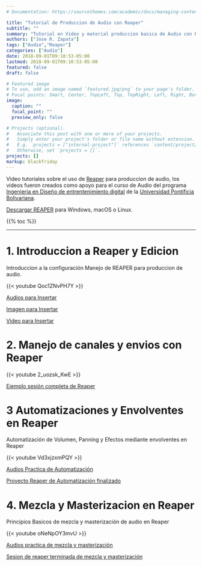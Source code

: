 ```yaml
---
# Documentation: https://sourcethemes.com/academic/docs/managing-content/

title: "Tutorial de Produccion de Audio con Reaper"
subtitle: ""
summary: "Tutorial en Video y material produccion basica de Audio con Reaper"
authors: ["Jose R. Zapata"]
tags: ["Audio","Reaper"]
categories: ["Audio"]
date: 2018-09-01T09:10:53-05:00
lastmod: 2018-09-01T09:10:53-05:00
featured: false
draft: false

# Featured image
# To use, add an image named `featured.jpg/png` to your page's folder.
# Focal points: Smart, Center, TopLeft, Top, TopRight, Left, Right, BottomLeft, Bottom, BottomRight.
image:
  caption: ""
  focal_point: ""
  preview_only: false

# Projects (optional).
#   Associate this post with one or more of your projects.
#   Simply enter your project's folder or file name without extension.
#   E.g. `projects = ["internal-project"]` references `content/project/deep-learning/index.md`.
#   Otherwise, set `projects = []`.
projects: []
markup: blackfriday
---
```

Video tutoriales sobre el uso de [Reaper](http://reaper.fm/) para produccion de audio,
los videos fueron creados como apoyo para el curso de Audio del programa [Ingenieria en Diseño de entrentenimiento digital](https://www.upb.edu.co/es/pregrados/ingenieria-diseno-entretenimiento-medellin) de la [Universidad Pontificia Bolivariana](https://www.upb.edu.co/).

[Descargar REAPER](http://reaper.fm/download.php) para Windows, macOS o Linux.

{{% toc %}}

***

# 1. Introduccion a Reaper y Edicion
Introduccion a la configuración Manejo de REAPER para produccion de audio.

{{< youtube Qoc1ZNvPH7Y >}}

[Audios para Insertar](https://onedrive.live.com/download?cid=36FE636E42FB3884&resid=36FE636E42FB3884%212219&authkey=AMoQwR6sPqlfLX4)

[Imagen para Insertar](https://tmmidw.sn.files.1drv.com/y4mZzQC7vlBvKutmJRVr0LerTXxyCWiw47JMf8-ut9cigX3qgeoKp17mKopQu1_zmob1UyLH4pBWR8-czmOYSLLR64982-chtfeadjwWuP0mgwjTPpL-xvcWHGyqoBqjZZYAai_hMkqzgNyVpMiSBNgtcy8H56FjXiYLOfu6T8iC1DG76efG2RP09lPzBB8oBkFGKhWaZGNqjASL8cqPmpk8A)

[Video para Insertar](https://onedrive.live.com/download?cid=36FE636E42FB3884&resid=36FE636E42FB3884%212220&authkey=AO1nzX0jjKxzdR8)

# 2. Manejo de canales y envios con Reaper

{{< youtube 2_uozsk_KwE >}}

[Ejemplo sesión completa de Reaper](https://onedrive.live.com/download?cid=36FE636E42FB3884&resid=36FE636E42FB3884%212224&authkey=ALCsZV225tgUOcU)

# 3 Automatizaciones y Envolventes en Reaper
Automatización de Volumen, Panning y Efectos mediante envolventes en Reaper

{{< youtube Vd3xjzxmPQY >}}

[Audios Practica de Automatización](https://onedrive.live.com/download?cid=36FE636E42FB3884&resid=36FE636E42FB3884%212227&authkey=AFkJLa7CeJJPcbs)

[Proyecto Reaper de Automatización finalizado](https://onedrive.live.com/download?cid=36FE636E42FB3884&resid=36FE636E42FB3884%212226&authkey=AOCU9B3u5ZcKCfM)

# 4. Mezcla y Masterizacion en Reaper
Principios Basicos de mezcla y masterización de audio en Reaper

{{< youtube oNeNpOY3mvU >}}

[Audios practica de mezcla y masterización](https://onedrive.live.com/download?cid=36FE636E42FB3884&resid=36FE636E42FB3884%212225&authkey=AClFPzUoqkJ6UtQ)

[Sesion de reaper terminada de mezcla y masterización](https://onedrive.live.com/download?cid=36FE636E42FB3884&resid=36FE636E42FB3884%212228&authkey=AMqdxQ1WjtrgjiI)